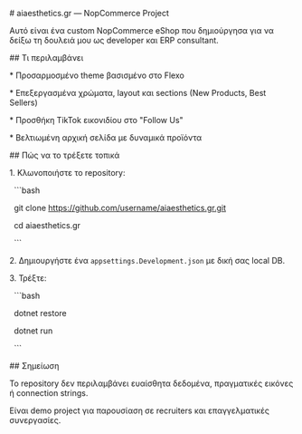 \# aiaesthetics.gr — NopCommerce Project



Αυτό είναι ένα custom NopCommerce eShop που δημιούργησα για να δείξω τη δουλειά μου ως developer και ERP consultant.



\## Τι περιλαμβάνει



\* Προσαρμοσμένο theme βασισμένο στο Flexo

\* Επεξεργασμένα χρώματα, layout και sections (New Products, Best Sellers)

\* Προσθήκη TikTok εικονιδίου στο "Follow Us"

\* Βελτιωμένη αρχική σελίδα με δυναμικά προϊόντα



\## Πώς να το τρέξετε τοπικά



1\. Κλωνοποιήστε το repository:



&nbsp;  ```bash

&nbsp;  git clone https://github.com/username/aiaesthetics.gr.git

&nbsp;  cd aiaesthetics.gr

&nbsp;  ```



2\. Δημιουργήστε ένα `appsettings.Development.json` με δική σας local DB.



3\. Τρέξτε:



&nbsp;  ```bash

&nbsp;  dotnet restore

&nbsp;  dotnet run

&nbsp;  ```



\## Σημείωση



Το repository δεν περιλαμβάνει ευαίσθητα δεδομένα, πραγματικές εικόνες ή connection strings.

Είναι demo project για παρουσίαση σε recruiters και επαγγελματικές συνεργασίες.



